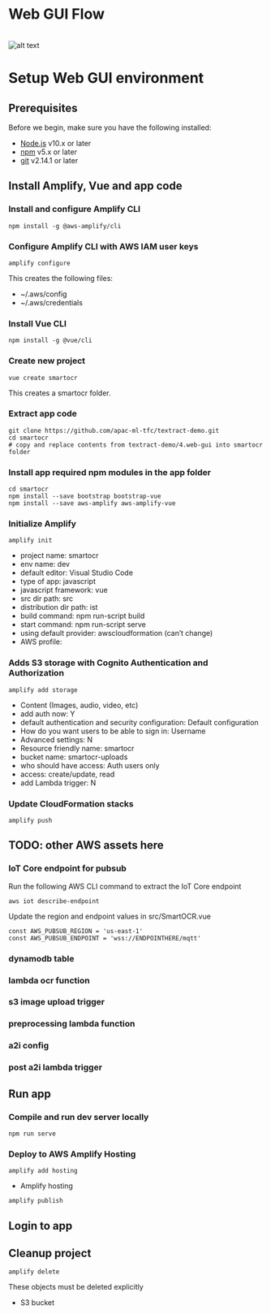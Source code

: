 # Web GUI Flow
<br>![alt text ](https://github.com/apac-ml-tfc/textract-demo/blob/master/4.web-gui/webui-flow.png "Service flow") 

# Setup Web GUI environment

## Prerequisites

Before we begin, make sure you have the following installed:

* [Node.js](https://nodejs.org/) v10.x or later
* [npm](https://www.npmjs.com/) v5.x or later
* [git](https://git-scm.com/) v2.14.1 or later

## Install Amplify, Vue and app code

### Install and configure Amplify CLI
```
npm install -g @aws-amplify/cli
```

### Configure Amplify CLI with AWS IAM user keys
```
amplify configure
```
This creates the following files:
* ~/.aws/config
* ~/.aws/credentials

### Install Vue CLI
```
npm install -g @vue/cli
```

### Create new project
```
vue create smartocr
```
This creates a smartocr folder.

### Extract app code 
```
git clone https://github.com/apac-ml-tfc/textract-demo.git
cd smartocr
# copy and replace contents from textract-demo/4.web-gui into smartocr folder
```

### Install app required npm modules in the app folder
```
cd smartocr
npm install --save bootstrap bootstrap-vue
npm install --save aws-amplify aws-amplify-vue
```

### Initialize Amplify
```
amplify init
```
* project name: smartocr
* env name: dev
* default editor: Visual Studio Code
* type of app: javascript
* javascript framework: vue
* src dir path: src
* distribution dir path: ist
* build command: npm run-script build
* start command: npm run-script serve
* using default provider: awscloudformation (can’t change)
* AWS profile: <use appropriate AWS profile>

### Adds S3 storage with Cognito Authentication and Authorization
```
amplify add storage
```
* Content (Images, audio, video, etc)
* add auth now: Y
* default authentication and security configuration: Default configuration
* How do you want users to be able to sign in: Username
* Advanced settings: N
* Resource friendly name: smartocr
* bucket name: smartocr-uploads
* who should have access: Auth users only
* access: create/update, read
* add Lambda trigger: N

### Update CloudFormation stacks
```
amplify push
```

## TODO: other AWS assets here

### IoT Core endpoint for pubsub
Run the following AWS CLI command to extract the IoT Core endpoint
```
aws iot describe-endpoint
```
Update the region and endpoint values in src/SmartOCR.vue
```
const AWS_PUBSUB_REGION = 'us-east-1'
const AWS_PUBSUB_ENDPOINT = 'wss://ENDPOINTHERE/mqtt'
```

### dynamodb table

### lambda ocr function

### s3 image upload trigger

### preprocessing lambda function

### a2i config

### post a2i lambda trigger

## Run app

### Compile and run dev server locally
```
npm run serve
```

### Deploy to AWS Amplify Hosting
```
amplify add hosting
```
* Amplify hosting
```
amplify publish
```
## Login to app

## Cleanup project
```
amplify delete
```
These objects must be deleted explicitly
* S3 bucket
